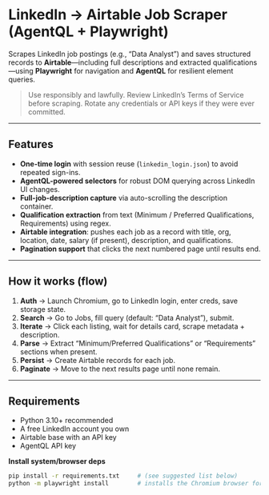 # LinkedIn → Airtable Job Scraper (AgentQL + Playwright)

Scrapes LinkedIn job postings (e.g., “Data Analyst”) and saves structured records to **Airtable**—including full descriptions and extracted qualifications—using **Playwright** for navigation and **AgentQL** for resilient element queries.

> Use responsibly and lawfully. Review LinkedIn’s Terms of Service before scraping. Rotate any credentials or API keys if they were ever committed.

---

## Features
- **One-time login** with session reuse (`linkedin_login.json`) to avoid repeated sign-ins.
- **AgentQL-powered selectors** for robust DOM querying across LinkedIn UI changes.
- **Full-job-description capture** via auto-scrolling the description container.
- **Qualification extraction** from text (Minimum / Preferred Qualifications, Requirements) using regex.
- **Airtable integration**: pushes each job as a record with title, org, location, date, salary (if present), description, and qualifications.
- **Pagination support** that clicks the next numbered page until results end.

---

## How it works (flow)
1. **Auth** → Launch Chromium, go to LinkedIn login, enter creds, save storage state.
2. **Search** → Go to Jobs, fill query (default: “Data Analyst”), submit.
3. **Iterate** → Click each listing, wait for details card, scrape metadata + description.
4. **Parse** → Extract “Minimum/Preferred Qualifications” or “Requirements” sections when present.
5. **Persist** → Create Airtable records for each job.
6. **Paginate** → Move to the next results page until none remain.

---

## Requirements
- Python 3.10+ recommended
- A free LinkedIn account you own
- Airtable base with an API key
- AgentQL API key

**Install system/browser deps**
```bash
pip install -r requirements.txt     # (see suggested list below)
python -m playwright install        # installs the Chromium browser for Playwright
